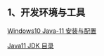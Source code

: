 ## 1、开发环境与工具

[Windows10 Java-11 安装与配置](https://yyscyber.github.io/development-environment-and-tools/6d1da0cd-3e0d-46cc-98f6-8701be0a397e)



[Java11 JDK 目录](https://yyscyber.github.io/development-environment-and-tools/a0864076-87af-4f40-990c-56fff7098d14)